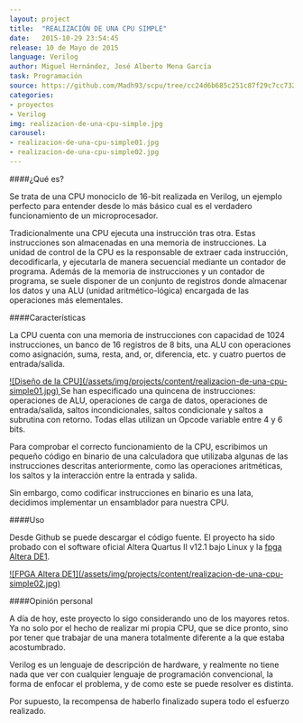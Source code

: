 ```yaml
---
layout: project
title:  "REALIZACIÓN DE UNA CPU SIMPLE"
date:   2015-10-29 23:54:45
release: 10 de Mayo de 2015
language: Verilog
author: Miguel Hernández, José Alberto Mena García
task: Programación
source: https://github.com/Madh93/scpu/tree/cc24d6b685c251c87f29c7cc732201d59178be3d
categories:
- proyectos
- Verilog
img: realizacion-de-una-cpu-simple.jpg
carousel:
- realizacion-de-una-cpu-simple01.jpg
- realizacion-de-una-cpu-simple02.jpg
---
```


####¿Qué es?

Se trata de una CPU monociclo de 16-bit realizada en Verilog, un ejemplo perfecto para entender desde lo más básico cual es el verdadero funcionamiento de un microprocesador.

Tradicionalmente una CPU ejecuta una instrucción tras otra. Estas instrucciones son almacenadas en una memoria de instrucciones. La unidad de control de la CPU es la responsable de extraer cada instrucción, decodificarla, y ejecutarla de manera secuencial mediante un contador de programa. Además de la memoria de instrucciones y un contador de programa, se suele disponer de un conjunto de registros donde almacenar los datos y una ALU (unidad aritmético-lógica) encargada de las operaciones más elementales.

####Características

La CPU cuenta con una memoria de instrucciones con capacidad de 1024 instrucciones, un banco de 16 registros de 8 bits, una ALU con operaciones como asignación, suma, resta, and, or, diferencia, etc. y cuatro puertos de entrada/salida.

<a data-rel="prettyPhoto" href="/assets/img/projects/content/realizacion-de-una-cpu-simple01.jpg" data-animate="fadeInUp">
  ![Diseño de la CPU](/assets/img/projects/content/realizacion-de-una-cpu-simple01.jpg)
</a>
Se han especificado una quincena de instrucciones: operaciones de ALU, operaciones de carga de datos, operaciones de entrada/salida, saltos incondicionales, saltos condicionale y saltos a subrutina con retorno. Todas ellas utilizan un Opcode variable entre 4 y 6 bits.

Para comprobar el correcto funcionamiento de la CPU, escribimos un pequeño código en binario de una calculadora que utilizaba algunas de las instrucciones descritas anteriormente, como las operaciones aritméticas, los saltos y la interacción entre la entrada y salida.

Sin embargo, como codificar instrucciones en binario es una lata, decidimos implementar un ensamblador para nuestra CPU.

####Uso

Desde Github se puede descargar el código fuente. El proyecto ha sido probado con el software oficial Altera Quartus II v12.1 bajo Linux y la [fpga Altera DE1](http://www.terasic.com.tw/cgi-bin/page/archive.pl?No=83).

<a data-rel="prettyPhoto" href="/assets/img/projects/content/realizacion-de-una-cpu-simple02.jpg" data-animate="fadeInUp">
  ![FPGA Altera DE1](/assets/img/projects/content/realizacion-de-una-cpu-simple02.jpg)
</a>

####Opinión personal

A día de hoy, este proyecto lo sigo considerando uno de los mayores retos. Ya no solo por el hecho de realizar mi propia CPU, que se dice pronto, sino por tener que trabajar de una manera totalmente diferente a la que estaba acostumbrado.

Verilog es un lenguaje de descripción de hardware, y realmente no tiene nada que ver con cualquier lenguaje de programación convencional, la forma de enfocar el problema, y de como este se puede resolver es distinta.

Por supuesto, la recompensa de haberlo finalizado supera todo el esfuerzo realizado.